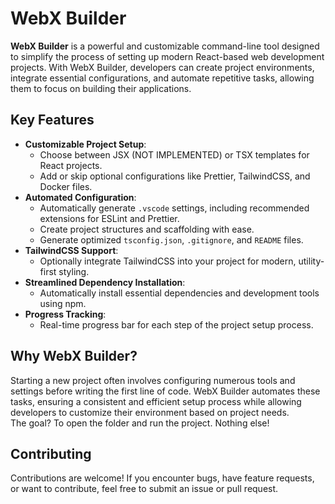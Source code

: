 # WebX Builder

**WebX Builder** is a powerful and customizable command-line tool designed to simplify the process of setting up modern React-based web development projects. With WebX Builder, developers can create project environments, integrate essential configurations, and automate repetitive tasks, allowing them to focus on building their applications.

## Key Features
- **Customizable Project Setup**:
  - Choose between JSX (NOT IMPLEMENTED) or TSX templates for React projects.
  - Add or skip optional configurations like Prettier, TailwindCSS, and Docker files.
- **Automated Configuration**:
  - Automatically generate `.vscode` settings, including recommended extensions for ESLint and Prettier.
  - Create project structures and scaffolding with ease.
  - Generate optimized `tsconfig.json`, `.gitignore`, and `README` files.
- **TailwindCSS Support**:
  - Optionally integrate TailwindCSS into your project for modern, utility-first styling.
- **Streamlined Dependency Installation**:
  - Automatically install essential dependencies and development tools using npm.
- **Progress Tracking**:
  - Real-time progress bar for each step of the project setup process.

## Why WebX Builder?
Starting a new project often involves configuring numerous tools and settings before writing the first line of code. WebX Builder automates these tasks, ensuring a consistent and efficient setup process while allowing developers to customize their environment based on project needs.\
The goal? To open the folder and run the project. Nothing else!

## Contributing
Contributions are welcome! If you encounter bugs, have feature requests, or want to contribute, feel free to submit an issue or pull request.
